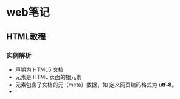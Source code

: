 # web笔记

## HTML教程

### 实例解析

- **<!DOCTYPE html>** 声明为 HTML5 文档
- **<html>** 元素是 HTML 页面的根元素
- **<head>** 元素包含了文档的元（meta）数据，如 <meta charset="utf-8"> 定义网页编码格式为 **utf-8**。
- **<title>** 元素描述了文档的标题
- **<body>** 元素包含了可见的页面内容
- **<h1>** 元素定义一个大标题
- **<p>** 元素定义一个段落

### 例子

- HTML 链接是通过标签 <a> 来定义的

  ```html
  <a href="http://www.runoob.com">这是一个链接</a>
  ```

- HTML 图像是通过标签 <img> 来定义的![错误图片](https://img-blog.csdnimg.cn/20181118200847500.png)

  ```html
  <!--
  	注意这里的图片加载不出问题
  	1. 有可能被abp广告管理给禁用掉了(错误信息见上图)
  	2. 位置错误(一定要注意相对路径./(当前路径)与../(当前路径上级)区别)
  -->
  <img src="./image/testpic.jpg" width="500" height="744"/>
  ```

- **`<br> <br/> `**换行(建议用后者 但是前者可以在所有浏览器中适用)
- **<hr>** 水平线

### 属性

[html所有标签列表](https://www.runoob.com/tags/html-reference.html)



## HTML5教程